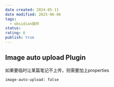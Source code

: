 ```yaml
---
date created: 2024-05-11
date modified: 2025-06-06
tags:
  - obsidian插件
status:
rating: 6
publish: true
---
```


## Image auto upload Plugin

如果要临时让某篇笔记不上传，则需要加上properties
```
image-auto-upload: false
```
